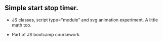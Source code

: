 ## Simple start stop timer. 

- JS classes, script type="module" and svg animation experiment. A little math too. 

- Part of JS bootcamp coursework. 